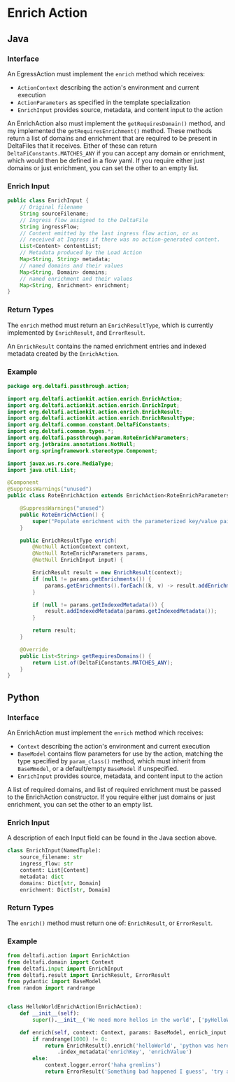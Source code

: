 # Enrich Action

## Java

### Interface

An EgressAction must implement the `enrich` method which receives:
* `ActionContext` describing the action's environment and current execution
* `ActionParameters` as specified in the template specialization
* `EnrichInput` provides source, metadata, and content input to the action

An EnrichAction also must implement the `getRequiresDomain()` method, and my implemented the `getRequiresEnrichment()` method.  These methods return a list of
domains and enrichment that are required to be present in DeltaFiles that it receives. Either of these can return
`DeltaFiConstants.MATCHES_ANY` if you can accept any domain or enrichment, which would then be defined in a flow yaml.
If you require either just domains or just enrichment, you can set the other to an empty list.

### Enrich Input

```java
public class EnrichInput {
    // Original filename
    String sourceFilename;
    // Ingress flow assigned to the DeltaFile
    String ingressFlow;
    // Content emitted by the last ingress flow action, or as
    // received at Ingress if there was no action-generated content.
    List<Content> contentList;
    // Metadata produced by the Load Action
    Map<String, String> metadata;
    // named domains and their values
    Map<String, Domain> domains;
    // named enrichment and their values
    Map<String, Enrichment> enrichment;
}
```

### Return Types

The `enrich` method must return an `EnrichResultType`, which is currently implemented by `EnrichResult`,  and `ErrorResult`.

An `EnrichResult` contains the named enrichment entries and indexed metadata created by the `EnrichAction`.

### Example

```java
package org.deltafi.passthrough.action;

import org.deltafi.actionkit.action.enrich.EnrichAction;
import org.deltafi.actionkit.action.enrich.EnrichInput;
import org.deltafi.actionkit.action.enrich.EnrichResult;
import org.deltafi.actionkit.action.enrich.EnrichResultType;
import org.deltafi.common.constant.DeltaFiConstants;
import org.deltafi.common.types.*;
import org.deltafi.passthrough.param.RoteEnrichParameters;
import org.jetbrains.annotations.NotNull;
import org.springframework.stereotype.Component;

import javax.ws.rs.core.MediaType;
import java.util.List;

@Component
@SuppressWarnings("unused")
public class RoteEnrichAction extends EnrichAction<RoteEnrichParameters> {

    @SuppressWarnings("unused")
    public RoteEnrichAction() {
        super("Populate enrichment with the parameterized key/value pairs");
    }

    public EnrichResultType enrich(
        @NotNull ActionContext context,
        @NotNull RoteEnrichParameters params,
        @NotNull EnrichInput input) {

        EnrichResult result = new EnrichResult(context);
        if (null != params.getEnrichments()) {
            params.getEnrichments().forEach((k, v) -> result.addEnrichment(k, v, MediaType.TEXT_PLAIN));
        }

        if (null != params.getIndexedMetadata()) {
            result.addIndexedMetadata(params.getIndexedMetadata());
        }

        return result;
    }

    @Override
    public List<String> getRequiresDomains() {
        return List.of(DeltaFiConstants.MATCHES_ANY);
    }
}
```

## Python

### Interface

An EnrichAction must implement the `enrich` method which receives:
* `Context` describing the action's environment and current execution
* `BaseModel` contains flow parameters for use by the action, matching the type specified by `param_class()` method, which must inherit from `BaseMmodel`, or a default/empty `BaseModel` if unspecified.
* `EnrichInput` provides source, metadata, and content input to the action

A list of required domains, and list of required enrichment  must be passed to the EnrichAction constructor.
If you require either just domains or just enrichment, you can set the other to an empty list.

### Enrich Input

A description of each Input field can be found in the Java section above.

```python
class EnrichInput(NamedTuple):
    source_filename: str
    ingress_flow: str
    content: List[Content]
    metadata: dict
    domains: Dict[str, Domain]
    enrichment: Dict[str, Domain]
```

### Return Types

The `enrich()` method must return one of: `EnrichResult`, or `ErrorResult`.

### Example

```python
from deltafi.action import EnrichAction
from deltafi.domain import Context
from deltafi.input import EnrichInput
from deltafi.result import EnrichResult, ErrorResult
from pydantic import BaseModel
from random import randrange


class HelloWorldEnrichAction(EnrichAction):
    def __init__(self):
        super().__init__('We need more hellos in the world', ['pyHelloWorld'], [])

    def enrich(self, context: Context, params: BaseModel, enrich_input: EnrichInput):
        if randrange(1000) != 0:
            return EnrichResult().enrich('helloWorld', 'python was here', 'text/plain')\
                .index_metadata('enrichKey', 'enrichValue')
        else:
            context.logger.error('haha gremlins')
            return ErrorResult('Something bad happened I guess', 'try again?')
```
